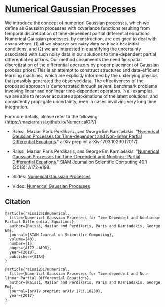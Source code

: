 # [Numerical Gaussian Processes](https://maziarraissi.github.io/NumericalGP/)

We introduce the concept of numerical Gaussian processes, which we define as Gaussian processes with covariance functions resulting from temporal discretization of time-dependent partial differential equations. Numerical Gaussian processes, by construction, are designed to deal with cases where: (1) all we observe are noisy data on black-box initial conditions, and (2) we are interested in quantifying the uncertainty associated with such noisy data in our solutions to time-dependent partial differential equations. Our method circumvents the need for spatial discretization of the differential operators by proper placement of Gaussian process priors. This is an attempt to construct structured and data-efficient learning machines, which are explicitly informed by the underlying physics that possibly generated the observed data. The effectiveness of the proposed approach is demonstrated through several benchmark problems involving linear and nonlinear time-dependent operators. In all examples, we are able to recover accurate approximations of the latent solutions, and consistently propagate uncertainty, even in cases involving very long time integration.

For more details, please refer to the following: (https://maziarraissi.github.io/NumericalGP/)

- Raissi, Maziar, Paris Perdikaris, and George Em Karniadakis. "[Numerical Gaussian Processes for Time-dependent and Non-linear Partial Differential Equations](https://arxiv.org/abs/1703.10230)." arXiv preprint arXiv:1703.10230 (2017).

- Raissi, Maziar, Paris Perdikaris, and George Em Karniadakis. "[Numerical Gaussian Processes for Time-Dependent and Nonlinear Partial Differential Equations](https://epubs.siam.org/doi/abs/10.1137/17M1120762)." SIAM Journal on Scientific Computing 40.1 (2018): A172-A198.

- Slides: [Numerical Gaussian Processes](https://icerm.brown.edu/materials/Slides/tw-17-4/Numerical_Gaussian_Processes_for_Time-dependent_and_Non-linear_Partial_Differential_Equations_%5D_Maziar_Raissi,_Brown_University.pdf)

- Video: [Numerical Gaussian Processes](https://icerm.brown.edu/video_archive/#/play/1306)

## Citation

    @article{raissi2018numerical,
      title={Numerical Gaussian Processes for Time-Dependent and Nonlinear Partial Differential Equations},
      author={Raissi, Maziar and Perdikaris, Paris and Karniadakis, George Em},
      journal={SIAM Journal on Scientific Computing},
      volume={40},
      number={1},
      pages={A172--A198},
      year={2018},
      publisher={SIAM}
    }
    
    @article{raissi2017numerical,
      title={Numerical Gaussian Processes for Time-dependent and Non-linear Partial Differential Equations},
      author={Raissi, Maziar and Perdikaris, Paris and Karniadakis, George Em},
      journal={arXiv preprint arXiv:1703.10230},
      year={2017}
    }
    
